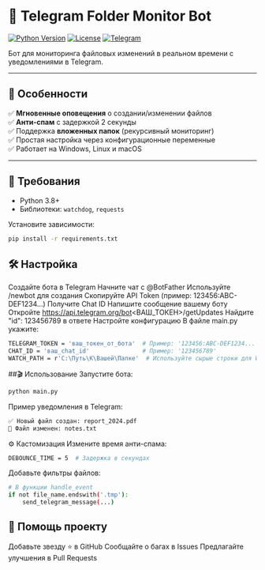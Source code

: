 # 🤖 Telegram Folder Monitor Bot

[![Python Version](https://img.shields.io/badge/Python-3.8%2B-blue)](https://www.python.org/)
[![License](https://img.shields.io/badge/License-MIT-green)](#license)
[![Telegram](https://img.shields.io/badge/Telegram-Bot-red)](https://core.telegram.org/bots)

Бот для мониторинга файловых изменений в реальном времени с уведомлениями в Telegram.

---

## 🚀 Особенности
✅ **Мгновенные оповещения** о создании/изменении файлов  
✅ **Анти-спам** с задержкой 2 секунды  
✅ Поддержка **вложенных папок** (рекурсивный мониторинг)  
✅ Простая настройка через конфигурационные переменные  
✅ Работает на Windows, Linux и macOS

---

## 📝 Требования
- Python 3.8+
- Библиотеки: `watchdog`, `requests`

Установите зависимости:
```bash
pip install -r requirements.txt
```

## 🛠 Настройка
Создайте бота в Telegram
Начните чат с @BotFather
Используйте /newbot для создания
Скопируйте API Token (пример: 123456:ABC-DEF1234...)
Получите Chat ID
Напишите сообщение вашему боту
Откройте https://api.telegram.org/bot<ВАШ_ТОКЕН>/getUpdates
Найдите "id": 123456789 в ответе
Настройте конфигурацию
В файле main.py укажите:
```bash
TELEGRAM_TOKEN = 'ваш_токен_от_бота'  # Пример: '123456:ABC-DEF1234...'
CHAT_ID = 'ваш_chat_id'               # Пример: '123456789'
WATCH_PATH = r'C:\Путь\К\Вашей\Папке'  # Используйте сырые строки для Windows\ Может быть и шара напривер: \\Test-fs-01\
```
##🎬 Использование
Запустите бота:
```bash
python main.py
```
Пример уведомления в Telegram:
```bash
✅ Новый файл создан: report_2024.pdf
🔄 Файл изменен: notes.txt
```

⚙️ Кастомизация
Измените время анти-спама:
```bash
DEBOUNCE_TIME = 5  # Задержка в секундах
```
Добавьте фильтры файлов:
```bash
# В функции handle_event
if not file_name.endswith('.tmp'):
    send_telegram_message(...)
```
## 🤝 Помощь проекту
Добавьте звезду ⭐️ в GitHub
Сообщайте о багах в Issues
Предлагайте улучшения в Pull Requests
